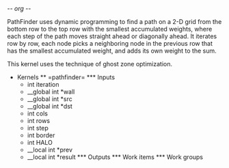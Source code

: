 -*- org -*-

PathFinder uses dynamic programming to find a path on a 2-D grid from
the bottom row to the top row with the smallest accumulated weights,
where each step of the path moves straight ahead or diagonally ahead.
It iterates row by row, each node picks a neighboring node in the
previous row that has the smallest accumulated weight, and adds its
own weight to the sum.

This kernel uses the technique of ghost zone optimization.

* Kernels
** =pathfinder=
*** Inputs
    - int iteration
    - __global int *wall
    - __global int *src
    - __global int *dst
    - int cols
    - int rows
    - int step
    - int border
    - int HALO
    - __local int *prev
    - __local int *result
*** Outputs
*** Work items
*** Work groups
